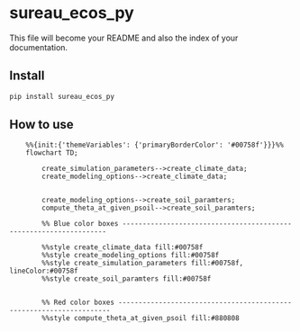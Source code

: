 # sureau_ecos_py

<!-- WARNING: THIS FILE WAS AUTOGENERATED! DO NOT EDIT! -->

This file will become your README and also the index of your
documentation.

## Install

``` sh
pip install sureau_ecos_py
```

## How to use

``` mermaid
    %%{init:{'themeVariables': {'primaryBorderColor': '#00758f'}}}%%
    flowchart TD;

        create_simulation_parameters-->create_climate_data;
        create_modeling_options-->create_climate_data;


        create_modeling_options-->create_soil_paramters;
        compute_theta_at_given_psoil-->create_soil_paramters;

        %% Blue color boxes ------------------------------------------------------------------

        %%style create_climate_data fill:#00758f
        %%style create_modeling_options fill:#00758f
        %%style create_simulation_parameters fill:#00758f, lineColor:#00758f
        %%style create_soil_paramters fill:#00758f


        %% Red color boxes --------------------------------------------------------------------
        %%style compute_theta_at_given_psoil fill:#880808

```
